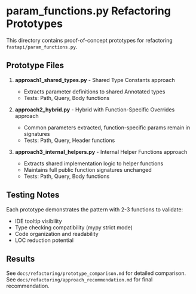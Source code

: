 # param_functions.py Refactoring Prototypes

This directory contains proof-of-concept prototypes for refactoring `fastapi/param_functions.py`.

## Prototype Files

1. **approach1_shared_types.py** - Shared Type Constants approach
   - Extracts parameter definitions to shared Annotated types
   - Tests: Path, Query, Body functions

2. **approach2_hybrid.py** - Hybrid with Function-Specific Overrides approach
   - Common parameters extracted, function-specific params remain in signatures
   - Tests: Path, Query, Header functions

3. **approach3_internal_helpers.py** - Internal Helper Functions approach
   - Extracts shared implementation logic to helper functions
   - Maintains full public function signatures unchanged
   - Tests: Path, Query, Body functions

## Testing Notes

Each prototype demonstrates the pattern with 2-3 functions to validate:
- IDE tooltip visibility
- Type checking compatibility (mypy strict mode)
- Code organization and readability
- LOC reduction potential

## Results

See `docs/refactoring/prototype_comparison.md` for detailed comparison.
See `docs/refactoring/approach_recommendation.md` for final recommendation.
